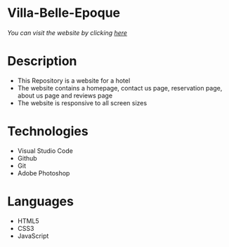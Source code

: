 # Villa-Belle-Epoque
<h6>You can visit the website by clicking <a href="https://atamer24.github.io/Villa-Belle-Epoque/">here</a></h6>
<h1>Description</h1>
  <ul>
    <li>
      This Repository is a website for a hotel
    </li>
    <li>
      The website contains a homepage, contact us page, reservation page, about us page and reviews page
    </li>
    <li>
      The website is responsive to all screen sizes
    </li>
  </ul>
  
<h1> Technologies </h1>
<ul>
  <li>Visual Studio Code</li>
  <li>Github</li>
  <li>Git</li>
  <li>Adobe Photoshop</li>
</ul>

<h1> Languages </h1>
<ul>
  <li>HTML5</li>
  <li>CSS3</li>
  <li>JavaScript</li>
</ul>
  
  

